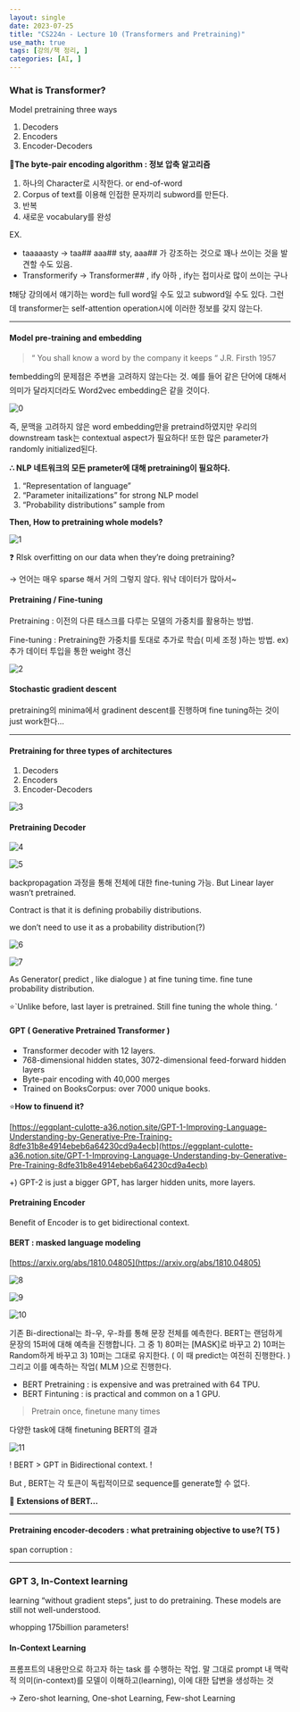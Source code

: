 ```yaml
---
layout: single
date: 2023-07-25
title: "CS224n - Lecture 10 (Transformers and Pretraining)"
use_math: true
tags: [강의/책 정리, ]
categories: [AI, ]
---
```



### What is Transformer?


Model pretraining three ways

1. Decoders
2. Encoders
3. Encoder-Decoders

📘**The byte-pair encoding algorithm : 정보 압축 알고리즘**

1. 하나의 Character로 시작한다. or end-of-word
2. Corpus of text를 이용해 인접한 문자끼리 subword를 만든다.
3. 반복
4. 새로운 vocabulary를 완성

EX. 

- taaaaasty → taa## aaa## sty, aaa## 가 강조하는 것으로 꽤나 쓰이는 것을 발견할 수도 있음.
- Transformerify → Transformer## , ify 아하 , ify는 접미사로 많이 쓰이는 구나

❗해당 강의에서 얘기하는 word는 full word일 수도 있고 subword일 수도 있다. 그런데 transformer는 self-attention operation시에 이러한 정보를 갖지 않는다. 


---



#### Model pre-training and embedding


> “ You shall know a word by the company it keeps “ J.R. Firsth 1957


❗embedding의 문제점은 주변을 고려하지 않는다는 것. 예를 들어 같은 단어에 대해서 의미가 달라지더라도 Word2vec embedding은 같을 것이다. 


![0](/assets/img/2023-07-25-CS224n---Lecture-10-(Transformers-and-Pretraining).md/0.png)


즉, 문맥을 고려하지 않은 word embedding만을 pretraind하였지만 우리의 downstream task는 contextual aspect가 필요하다! 또한 많은 parameter가 randomly initialized된다.


**∴ NLP 네트워크의 모든 prameter에 대해 pretraining이 필요하다.** 

1. “Representation of language”
2. “Parameter initailizations” for strong NLP model
3. “Probability distributions” sample from

 


**Then, How to pretraining whole models?**


![1](/assets/img/2023-07-25-CS224n---Lecture-10-(Transformers-and-Pretraining).md/1.png)


❓ RIsk overfitting on our data when they’re doing pretraining?


→ 언어는 매우 sparse 해서 거의 그렇지 않다. 워낙 데이터가 많아서~



#### Pretraining / Fine-tuning


Pretraining : 이전의 다른 태스크를 다루는 모델의 가중치를 활용하는 방법.


Fine-tuning : Pretraining한 가중치를 토대로 추가로 학습( 미세 조정 )하는 방법. ex) 추가 데이터 투입을 통한 weight 갱신


![2](/assets/img/2023-07-25-CS224n---Lecture-10-(Transformers-and-Pretraining).md/2.png)



#### Stochastic gradient descent


pretraining의 minima에서 gradinent descent를 진행하며 fine tuning하는 것이 just work한다…


---



#### Pretraining for three types of architectures

1. Decoders
2. Encoders
3. Encoder-Decoders

![3](/assets/img/2023-07-25-CS224n---Lecture-10-(Transformers-and-Pretraining).md/3.png)



#### Pretraining Decoder


![4](/assets/img/2023-07-25-CS224n---Lecture-10-(Transformers-and-Pretraining).md/4.png)


![5](/assets/img/2023-07-25-CS224n---Lecture-10-(Transformers-and-Pretraining).md/5.png)


backpropagation 과정을 통해 전체에 대한 fine-tuning 가능. But Linear layer wasn’t pretrained.


Contract is that it is defining probabiliy distributions. 


we don’t need to use it as a probability distribution(?)


![6](/assets/img/2023-07-25-CS224n---Lecture-10-(Transformers-and-Pretraining).md/6.png)


![7](/assets/img/2023-07-25-CS224n---Lecture-10-(Transformers-and-Pretraining).md/7.png)


As Generator( predict , like dialogue ) at fine tuning time. fine tune probability distribution.  


⭐`Unlike before, last layer is pretrained. Still fine tuning the whole thing. ‘



#### GPT ( Generative Pretrained Transformer )

- Transformer decoder with 12 layers.
- 768-dimensional hidden states, 3072-dimensional feed-forward hidden layers
- Byte-pair encoding with 40,000 merges
- Trained on BooksCorpus: over 7000 unique books.

⭐**How to finuend it?**


[https://eggplant-culotte-a36.notion.site/GPT-1-Improving-Language-Understanding-by-Generative-Pre-Training-8dfe31b8e4914ebeb6a64230cd9a4ecb](https://eggplant-culotte-a36.notion.site/GPT-1-Improving-Language-Understanding-by-Generative-Pre-Training-8dfe31b8e4914ebeb6a64230cd9a4ecb)


+) GPT-2 is just a bigger GPT, has larger hidden units, more layers.



#### Pretraining Encoder


 Benefit of Encoder is to get bidirectional context.



#### BERT : masked language modeling


[https://arxiv.org/abs/1810.04805](https://arxiv.org/abs/1810.04805)


![8](/assets/img/2023-07-25-CS224n---Lecture-10-(Transformers-and-Pretraining).md/8.png)


![9](/assets/img/2023-07-25-CS224n---Lecture-10-(Transformers-and-Pretraining).md/9.png)


![10](/assets/img/2023-07-25-CS224n---Lecture-10-(Transformers-and-Pretraining).md/10.png)


기존 Bi-directional는 좌-우, 우-좌를 통해 문장 전체를 예측한다. BERT는 랜덤하게 문장의 15퍼에 대해 예측을 진행합니다. 그 중 1) 80퍼는 [MASK]로 바꾸고 2) 10퍼는 Random하게 바꾸고 3) 10퍼는 그대로 유지한다. ( 이 때 predict는 여전히 진행한다. ) 그리고 이를 예측하는 작업( MLM )으로 진행한다.

- BERT Pretraining : is expensive and was pretrained with 64 TPU.
- BERT Fintuning : is practical and common on a 1 GPU.

> Pretrain once, finetune many times


다양한 task에 대해 finetuning BERT의 결과


![11](/assets/img/2023-07-25-CS224n---Lecture-10-(Transformers-and-Pretraining).md/11.png)


! BERT > GPT in Bidirectional context. !


But , BERT는 각 토큰이 독립적이므로 sequence를 generate할 수 없다. 


🔗 **Extensions of BERT…**


*** 



#### Pretraining encoder-decoders : what pretraining objective to use?( T5 )


span corruption : 


***



### GPT 3, In-Context learning


learning “without gradient steps”, just to do pretraining. These models are still not well-understood.


whopping 175billion parameters!



#### In-Context Learning


프롬프트의 내용만으로 하고자 하는 task 를 수행하는 작업. 말 그대로 prompt 내 맥락적 의미(in-context)를 모델이 이해하고(learning), 이에 대한 답변을 생성하는 것


→ Zero-shot learning, One-shot Learning, Few-shot Learning


